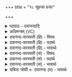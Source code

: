 +++
title = "१८ सुप्रजाः प्रजाः"

+++
<details><summary>पदपाठः - दयानन्दादि</summary>

सु॒प्र॒जा इति॑ सुऽप्र॒जाः। प्र॒जा इति॑ प्र॒ऽजाः। प्र॒ज॒नयन्निति॑ प्रऽज॒नय॑न्। परि॑। इ॒हि॒। अ॒भि। रा॒यः। पोषे॑ण। यज॑मानम्। स॒ञ्ज॒ग्मा॒न इति॑ सम्ऽजग्मा॒नः। दि॒वा। पृ॒थि॒व्या। म॒न्थी। म॒न्थिशो॑चि॒षेति॑ म॒न्थिशो॑चिषा। निर॑स्त॒ इति॑ निःऽअ॑स्तः। मर्कः॑। म॒न्थिनः॑। अ॒धि॒ष्ठान॑म्। अ॒धि॒स्थान॒मित्य॑धि॒ऽस्थान॑म्। अ॒सि॒। १८।
</details>

<details><summary>अधिमन्त्रम् (VC)</summary>

- प्रजापतिर्देवता
- वत्सार काश्यप ऋषिः
- निचृत् त्रिष्टुप्, प्राजापत्या गायत्री
- धैवतः
</details>

<details><summary>दयानन्द-सरस्वती (हि) - विषयः</summary>

न्यायाधीश को प्रजाजनों के प्रति कैसे वर्त्तना चाहिये, यह अगले मन्त्र में कहा है ॥
</details>

<details><summary>दयानन्द-सरस्वती (हि) - पदार्थः</summary>

पदार्थान्वयभाषाः -  भो न्यायाधीश ! (सुप्रजाः) उत्तम प्रजायुक्त आप (प्रजाः) प्रजाजनों को (प्रजनयन्) प्रकट करते हुए (रायः) धन की (पोषेण) दृढ़ता के साथ (यजमानम्) यज्ञादि अच्छे कर्मों के करनेवाले पुरुष को (अभि) (परि) (इहि) सर्वथा धन की वृद्धि से युक्त कीजिये (मन्थी) वाद-विवाद के मन्थन करने और (दिवा) सूर्य्य वा (पृथिव्या) पृथिवी के तुल्य (सञ्जग्मानः) धीरतादि गुणों में वर्तनेवाले आप (मन्थिनः) सदसद्विवेचन करने योग्य गुणों के (अधिष्ठानम्) आधार के समान (असि) हो, इस कारण तुम्हारी (मन्थिशोचिषा) सूर्य्य की दीप्ति के समान न्यायदीप्ति से (मर्कः) मृत्यु देनेवाला अन्यायी (निरस्तः) निवृत्त होवे ॥१८॥
</details>

<details><summary>दयानन्द-सरस्वती (हि) - भावार्थः</summary>

भावार्थभाषाः -  इस मन्त्र में उपमालङ्कार है। न्यायाधीश राजा को चाहिये कि धर्म्म से यज्ञ करनेवाले सत्पुरुष पुरोहित के समान प्रजा का निरन्तर पालन करे ॥१८॥
</details>

<details><summary>दयानन्द-सरस्वती (सं) - विषयः</summary>

न्यायाधीशेन प्रजाः प्रति कथं वर्त्तितव्यमित्युपदिश्यते ॥
</details>

<details><summary>दयानन्द-सरस्वती (सं) - पदार्थः</summary>

पदार्थान्वयभाषाः -  भो न्यायाधीश ! सुप्रजास्त्वं प्रजाः प्रजनयन् रायस्पोषेण सह यजमानमभिपरीहि सर्वथा तस्य धनवृद्धिमिच्छ, मन्थी त्वं दिवा पृथिव्या सञ्जग्मानो भव तद्गुणी भवेति भावः। यतस्त्वं मन्थिनोऽधिष्ठानमस्यतस्ते मन्थिशोचिषा मर्को निरस्तो भवतु ॥१८॥
</details>

<details><summary>दयानन्द-सरस्वती (सं) - भावार्थः</summary>

भावार्थभाषाः -  अत्रोपमालङ्कारः। न्यायाधीशो यजमानस्य पुरोहित इव प्रजाः सततं पालयेत् ॥१८॥
</details>

<details><summary>सविता जोशी ← दयानन्दः (म) - भावार्थः</summary>

भावार्थभाषाः -  या मंत्रात उपमालंकार आहे. धार्मिक यज्ञ करणाऱ्या सज्जन पुरोहिताप्रमाणे न्यायी राजाने प्रजेचे पालन करावे.
</details>
